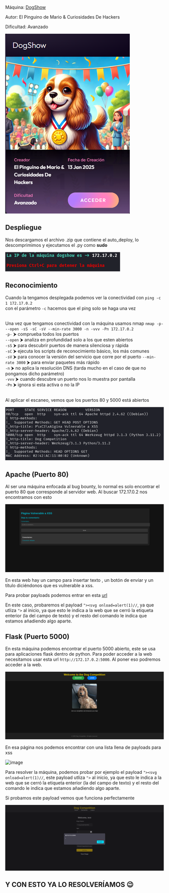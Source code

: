 Máquina: [DogShow](https://bugbountylabs.com/)

Autor: El Pinguino de Mario & Curiosidades De Hackers

Dificultad: Avanzado

![image](images/dogshow.PNG)

## Despliegue

Nos descargamos el archivo .zip que contiene el auto_deploy, lo descomprimimos y ejecutamos el .py como **sudo**

![image](images/despliegue.PNG)


## Reconocimiento

Cuando la tengamos desplegada podemos ver la conectividad con ```ping -c 1 172.17.0.2``` 
<br>
con el parámetro `-c` hacemos que el ping solo se haga una vez<br>
<br>


Una vez que tengamos conectividad con la máquina usamos nmap ```nmap -p- --open -sS -sC -sV --min-rate 3000 -n -vvv -Pn 172.17.0.2``` <br>
`-p-` ⮞ comprueba todos los puertos <br>
`--open` ⮞ analiza en profundidad solo a los que esten abiertos <br>
`-sS` ⮞ para descubrir puertos de manera silenciosa y rápida <br> 
`-sC` ⮞ ejecuta los scripts de reconocimiento básico, los más comunes <br> 
`-sV` ⮞ para conocer la versión del servicio que corre por el puerto
`--min-rate 3000` ⮞ para enviar paquetes más rápido <br> 
`-n` ⮞ no aplica la resolución DNS (tarda mucho en el caso de que no pongamos dicho parámetro)<br> 
`-vvv` ⮞ cuando descubre un puerto nos lo muestra por pantalla <br> 
`-Pn` ⮞ ignora si esta activa o no la IP<br> 
<br>

Al aplicar el escaneo, vemos que los puertos 80 y 5000 está abiertos
<br>

![image](images/nmap.PNG)
<br>

## Apache (Puerto 80)

Al ser una máquina enfocada al bug bounty, lo normal es solo encontrar el puerto 80 que corresponde al servidor web. Al buscar 172.17.0.2 nos encontramos con esto

![image](images/inicio.PNG)

En esta web hay un campo para insertar texto , un botón de enviar y un título diciéndonos que es vulnerable a xss. 

Para probar payloads podemos entrar en esta [url](https://github.com/payloadbox/xss-payload-list/blob/master/Intruder/xss-payload-list.txt)

En este caso, probaremos el payload `"><svg onload=alert(1)//`, ya que utliza `">` al inicio, ya que esto le indica a la web que se cerró la etiqueta enterior (la del campo de texto) y el resto del comando le indica que estamos añadiendo algo aparte.


## Flask (Puerto 5000)

En esta máquina podemos encontrar el puerto 5000 abierto, este se usa para aplicaciones flask dentro de python. Para poder acceder a la web necesitamos usar esta url `http://172.17.0.2:5000`. Al poner eso podremos acceder a la web.

![image](images/lab2.PNG)




En esa página nos podemos encontrar con una lista llena de payloads para xss

![image](images/payloads.PNG)


Para resolver la máquina, podemos probar por ejemplo el payload `"><svg onload=alert(1)//`, este payload utliza `">` al inicio, ya que esto le indica a la web que se cerró la etiqueta enterior (la del campo de texto) y el resto del comando le indica que estamos añadiendo algo aparte.

Si probamos este payload vemos que funciona perfectamente

![image](images/final.PNG)


## Y CON ESTO YA LO RESOLVERÍAMOS 😉
